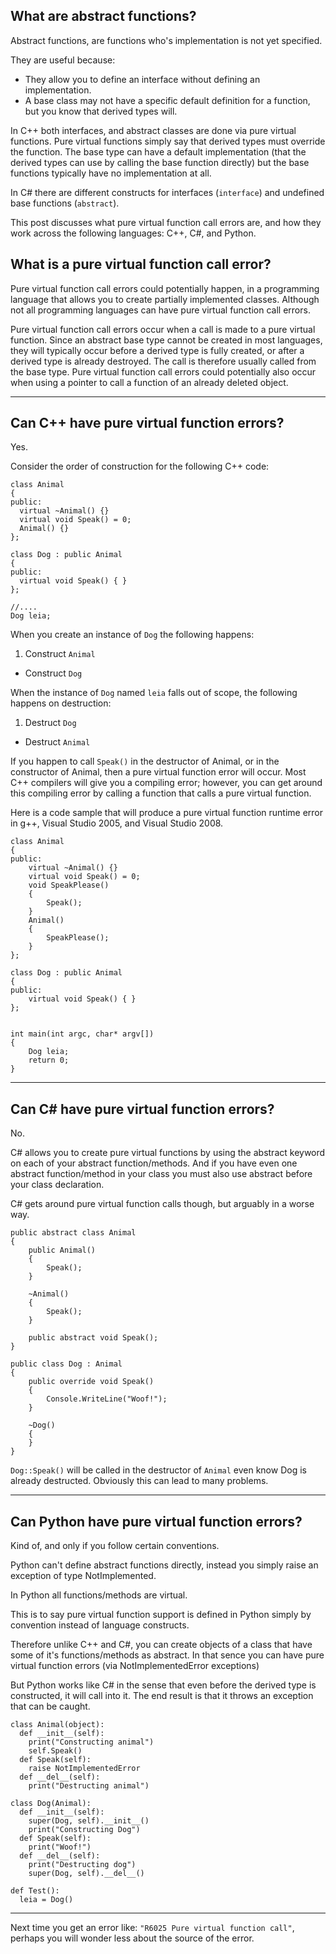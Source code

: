 ## What are abstract functions?

Abstract functions, are functions who's implementation is not yet specified.

They are useful because:

- They allow you to define an interface without defining an implementation.  
- A base class may not have a specific default definition for a function, but you know that derived types will.

In C++ both interfaces, and abstract classes are done via pure virtual functions.  Pure virtual functions simply say that derived types must override the function.  The base type can have a default  implementation (that the derived types can use by calling the base function directly) but the base functions typically have no implementation at all.

In C# there are different constructs for interfaces (`interface`) and undefined base functions (`abstract`).

This post discusses what pure virtual function call errors are, and how they work across the following languages: C++, C#, and Python.

## What is a pure virtual function call error?

Pure virtual function call errors could potentially happen, in a programming language that allows you to create partially implemented classes.  Although not all programming languages can have pure virtual function call errors.

Pure virtual function call errors occur when a call is made to a pure virtual function.   Since an abstract base type cannot be created in most languages, they will typically occur before a derived type is fully created, or after a derived type is already destroyed.   The call is therefore usually called from the base type.  Pure virtual function call errors could potentially also occur when using a pointer to call a function of an already deleted object.

---

## Can C++ have pure virtual function errors?

Yes.

Consider the order of construction for the following C++ code:

    class Animal
    {
    public:
      virtual ~Animal() {}
      virtual void Speak() = 0;
      Animal() {}
    };

    class Dog : public Animal
    {
    public:
      virtual void Speak() { }
    };

    //....
    Dog leia;

When you create an instance of `Dog` the following happens:

1. Construct `Animal`
- Construct `Dog`

When the instance of `Dog` named `leia` falls out of scope, the following happens on destruction:

1. Destruct `Dog`
- Destruct `Animal`

If you happen to call `Speak()` in the destructor of Animal, or in the constructor of Animal, then a pure virtual function error will occur.  Most C++ compilers will give you a compiling error; however, you can get around this compiling error by calling a function that calls a pure virtual function.  

Here is a code sample that will produce a pure virtual function runtime error in g++, Visual Studio 2005, and Visual Studio 2008.

    class Animal
    {
    public:
    	virtual ~Animal() {}
    	virtual void Speak() = 0;
     	void SpeakPlease()
    	{
    		Speak();
    	}
    	Animal()
    	{
    		SpeakPlease();
    	}
    };

    class Dog : public Animal
    {
    public:
    	virtual void Speak() { }
    };


    int main(int argc, char* argv[])
    {
    	Dog leia;
    	return 0;
    }



---

## Can C# have pure virtual function errors?

No.

C# allows you to create pure virtual functions by using the abstract keyword on each of your abstract function/methods.
And if you have even one abstract function/method in your class you must also use abstract before your class declaration.

C# gets around pure virtual function calls though, but arguably in a worse way.

    public abstract class Animal
    {
        public Animal()
        {
            Speak();
        }

        ~Animal()
        {
            Speak();
        }

        public abstract void Speak();
    }

    public class Dog : Animal
    {
        public override void Speak()
        {
            Console.WriteLine("Woof!");
        }

        ~Dog()
        {
        }
    }

`Dog::Speak()` will be called in the destructor of `Animal` even know Dog is already destructed.  Obviously this can lead to many problems.

---

## Can Python have pure virtual function errors?

Kind of, and only if you follow certain conventions.

Python can't define abstract functions directly, instead you simply raise an exception of type NotImplemented.  

In Python all functions/methods are virtual.

This is to say pure virtual function support is defined in Python simply by convention instead of language constructs.

Therefore unlike C++ and C#, you can create objects of a class that have some of it's functions/methods as abstract.
In that sence you can have pure virtual function errors (via NotImplementedError exceptions)

But Python works like C# in the sense that even before the derived type is constructed, it will call into it.
The end result is that it throws an exception that can be caught.


    class Animal(object):
      def __init__(self):
        print("Constructing animal")
        self.Speak()
      def Speak(self):
        raise NotImplementedError
      def __del__(self):
        print("Destructing animal")

    class Dog(Animal):
      def __init__(self):
        super(Dog, self).__init__()
        print("Constructing Dog")
      def Speak(self):
        print("Woof!")
      def __del__(self):
        print("Destructing dog")
        super(Dog, self).__del__()

    def Test():
      leia = Dog()

---

Next time you get an error like: `"R6025 Pure virtual function call"`, perhaps you will wonder less about the source of the error.
